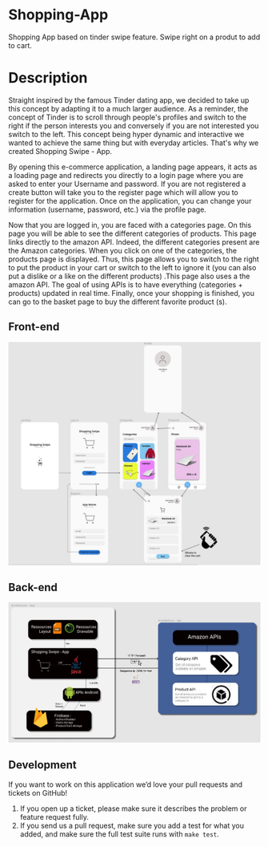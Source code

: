# Shopping-App
Shopping App based on tinder swipe feature. Swipe right on a produt to add to cart.

# Description

Straight inspired by the famous Tinder dating app, we decided to take up this concept by adapting it to a much larger audience. As a reminder, the concept of Tinder is to scroll through people's profiles and switch to the right if the person interests you and conversely if you are not interested you switch to the left. This concept being hyper dynamic and interactive we wanted to achieve the same thing but with everyday articles. That's why we created Shopping Swipe - App.

By opening this e-commerce application, a landing page appears, it acts as a loading page and redirects you directly to a login page where you are asked to enter your Username and password. If you are not registered a create button will take you to the register page which will allow you to register for the application. Once on the application, you can change your information (username, password, etc.) via the profile page.


Now that you are logged in, you are faced with a categories page. On this page you will be able to see the different categories of products. This page links directly to the amazon API. Indeed, the different categories present are the Amazon categories. When you click on one of the categories, the products page is displayed. Thus, this page allows you to switch to the right to put the product in your cart or switch to the left to ignore it (you can also put a dislike or a like on the different products) .This page also uses a the amazon API. The goal of using APIs is to have everything (categories + products) updated in real time. Finally, once your shopping is finished, you can go to the basket page to buy the different favorite product (s).

## Front-end
![Design layout](https://github.com/CodeOne45/Shopping-App/blob/appV1.0/resources/frontend.JPG?raw=true)

## Back-end
![App Structur](https://github.com/CodeOne45/Shopping-App/blob/appV1.0/resources/backend.JPG?raw=true)


## Development

If you want to work on this application we’d love your pull requests and tickets on GitHub!

1. If you open up a ticket, please make sure it describes the problem or feature request fully.
2. If you send us a pull request, make sure you add a test for what you added, and make sure the full test suite runs with `make test`.

